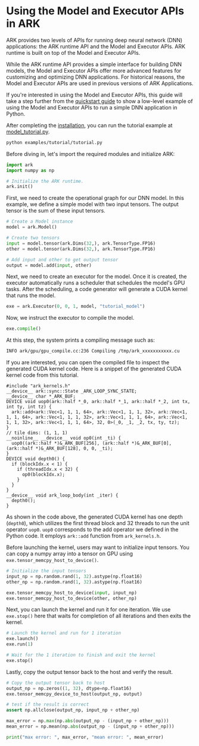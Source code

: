 # Using the Model and Executor APIs in ARK
ARK provides two levels of APIs for running deep neural network (DNN) applications: the ARK runtime API and the Model and Executor APIs. ARK runtime is built on top of the Model and Executor APIs.

While the ARK runtime API provides a simple interface for building DNN models, the Model and Executor APIs offer more advanced features for customizing and optimizing DNN applications. For historical reasons, the Model and Executor APIs are used in previous versions of ARK Applications.

If you're interested in using the Model and Executor APIs, this guide will take a step further from the [quickstart guide](./quickstart.md) to show a low-level example of using the Model and Executor APIs to run a simple DNN application in Python.

After completing the [installation](./install.md), you can run the tutorial example at [model_tutorial.py](../examples/tutorial/model_tutorial.py).

```bash
python examples/tutorial/tutorial.py
```

Before diving in, let's import the required modules and initialize ARK:

```python
import ark
import numpy as np

# Initialize the ARK runtime.
ark.init()
```
First, we need to create the operational graph for our DNN model. In this example, we define a simple model with two input tensors. The output tensor is the sum of these input tensors.

```python
# Create a Model instance
model = ark.Model()

# Create two tensors
input = model.tensor(ark.Dims(32,), ark.TensorType.FP16)
other = model.tensor(ark.Dims(32,), ark.TensorType.FP16)

# Add input and other to get output tensor
output = model.add(input, other)
```

Next, we need to create an executor for the model. Once it is created, the executor automatically runs a scheduler that schedules the model's GPU tasks. After the scheduling, a code generator will generate a CUDA kernel that runs the model.

```python
exe = ark.Executor(0, 0, 1, model, "tutorial_model")
```

Now, we instruct the executor to compile the model.

```python
exe.compile()
```

At this step, the system prints a compiling message such as:

```bash
INFO ark/gpu/gpu_compile.cc:236 Compiling /tmp/ark_xxxxxxxxxxx.cu
```

If you are interested, you can open the compiled file to inspect the generated CUDA kernel code. Here is a snippet of the generated CUDA kernel code from this tutorial.

```cuda
#include "ark_kernels.h"
__device__ ark::sync::State _ARK_LOOP_SYNC_STATE;
__device__ char *_ARK_BUF;
DEVICE void uop0(ark::half *_0, ark::half *_1, ark::half *_2, int tx, int ty, int tz) {
  ark::add<ark::Vec<1, 1, 1, 64>, ark::Vec<1, 1, 1, 32>, ark::Vec<1, 1, 1, 64>, ark::Vec<1, 1, 1, 32>, ark::Vec<1, 1, 1, 64>, ark::Vec<1, 1, 1, 32>, ark::Vec<1, 1, 1, 64>, 32, 0>(_0, _1, _2, tx, ty, tz);
}
// tile dims: (1, 1, 1)
__noinline__ __device__ void op0(int _ti) {
  uop0((ark::half *)&_ARK_BUF[256], (ark::half *)&_ARK_BUF[0], (ark::half *)&_ARK_BUF[128], 0, 0, _ti);
}
DEVICE void depth0() {
  if (blockIdx.x < 1) {
    if (threadIdx.x < 32) {
      op0(blockIdx.x);
    }
  }
}
__device__ void ark_loop_body(int _iter) {
  depth0();
}
```
As shown in the code above, the generated CUDA kernel has one depth (`depth0`), which utilizes the first thread block and 32 threads to run the unit operator `uop0`. `uop0` corresponds to the add operator we defined in the Python code. It employs `ark::add` function from `ark_kernels.h`.

Before launching the kernel, users may want to initialize input tensors. You can copy a numpy array into a tensor on GPU using `exe.tensor_memcpy_host_to_device()`.

```python
# Initialize the input tensors
input_np = np.random.rand(1, 32).astype(np.float16)
other_np = np.random.rand(1, 32).astype(np.float16)

exe.tensor_memcpy_host_to_device(input, input_np)
exe.tensor_memcpy_host_to_device(other, other_np)
```

Next, you can launch the kernel and run it for one iteration. We use `exe.stop()` here that waits for completion of all iterations and then exits the kernel.

```python
# Launch the kernel and run for 1 iteration
exe.launch()
exe.run(1)

# Wait for the 1 iteration to finish and exit the kernel
exe.stop()
```

Lastly, copy the output tensor back to the host and verify the result.

```python
# Copy the output tensor back to host
output_np = np.zeros((1, 32), dtype=np.float16)
exe.tensor_memcpy_device_to_host(output_np, output)

# test if the result is correct
assert np.allclose(output_np, input_np + other_np)

max_error = np.max(np.abs(output_np - (input_np + other_np)))
mean_error = np.mean(np.abs(output_np - (input_np + other_np)))

print("max error: ", max_error, "mean error: ", mean_error)
```
